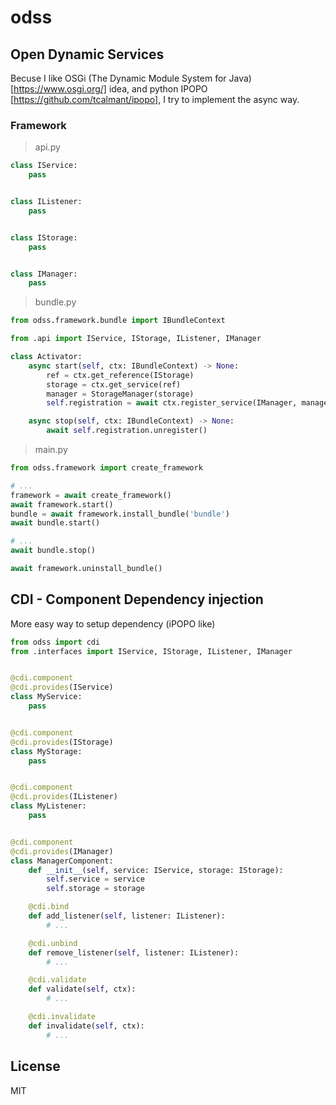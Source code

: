 # odss
## Open Dynamic Services

Becuse I like OSGi (The Dynamic Module System for Java)[https://www.osgi.org/] idea, and python IPOPO [https://github.com/tcalmant/ipopo], I try to implement the async way.


### Framework
> api.py
```python
class IService:
    pass


class IListener:
    pass


class IStorage:
    pass


class IManager:
    pass
```
> bundle.py
```python
from odss.framework.bundle import IBundleContext

from .api import IService, IStorage, IListener, IManager

class Activator:
    async start(self, ctx: IBundleContext) -> None:
        ref = ctx.get_reference(IStorage)
        storage = ctx.get_service(ref)
        manager = StorageManager(storage)
        self.registration = await ctx.register_service(IManager, manager)

    async stop(self, ctx: IBundleContext) -> None:
        await self.registration.unregister()
```

> main.py
```python
from odss.framework import create_framework

# ...
framework = await create_framework()
await framework.start()
bundle = await framework.install_bundle('bundle')
await bundle.start()

# ...
await bundle.stop()

await framework.uninstall_bundle()
```

## CDI - Component Dependency injection
More easy way to setup dependency (iPOPO like)
```python
from odss import cdi
from .interfaces import IService, IStorage, IListener, IManager


@cdi.component
@cdi.provides(IService)
class MyService:
    pass


@cdi.component
@cdi.provides(IStorage)
class MyStorage:
    pass


@cdi.component
@cdi.provides(IListener)
class MyListener:
    pass


@cdi.component
@cdi.provides(IManager)
class ManagerComponent:
    def __init__(self, service: IService, storage: IStorage):
        self.service = service
        self.storage = storage

    @cdi.bind
    def add_listener(self, listener: IListener):
        # ...

    @cdi.unbind
    def remove_listener(self, listener: IListener):
        # ...

    @cdi.validate
    def validate(self, ctx):
        # ...

    @cdi.invalidate
    def invalidate(self, ctx):
        # ...
```

## License
MIT